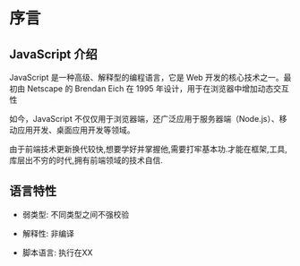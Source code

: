 # 序言

## JavaScript 介绍

JavaScript 是一种高级、解释型的编程语言，它是 Web 开发的核心技术之一。最初由 Netscape 的 Brendan Eich 在 1995 年设计，用于在浏览器中增加动态交互性

如今，JavaScript 不仅仅用于浏览器端，还广泛应用于服务器端（Node.js）、移动应用开发、桌面应用开发等领域。

由于前端技术更新换代较快,想要学好并掌握他,需要打牢基本功.才能在框架,工具,库层出不穷的时代,拥有前端领域的技术自信.

## 语言特性

* 弱类型: 不同类型之间不强校验

* 解释性: 非编译

* 脚本语言: 执行在XX